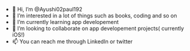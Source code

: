 - 👋 Hi, I’m @Ayushi02paul192
- 👀 I’m interested in a lot of things such as books, coding and so on
- 🌱 I’m currently learning app developement
- 💞️ I’m looking to collaborate on app developement projects( currently iOS!)
- 📫 You can reach me through LinkedIn or twitter

<!---
Ayushi02paul192/Ayushi02paul192 is a ✨ special ✨ repository because its `README.md` (this file) appears on your GitHub profile.
You can click the Preview link to take a look at your changes.
--->
